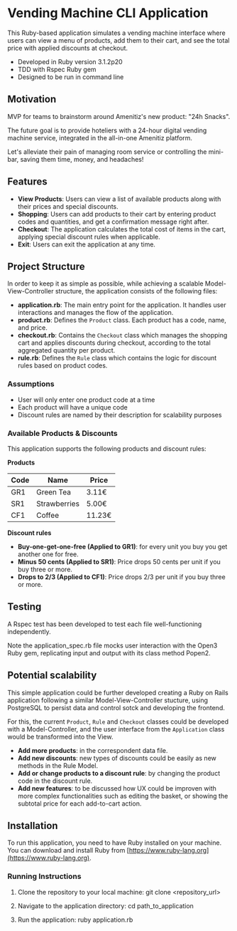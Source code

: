 # Vending Machine CLI Application

This Ruby-based application simulates a vending machine interface where users can view a menu of products, add them to their cart, and see the total price with applied discounts at checkout.

* Developed in Ruby version 3.1.2p20
* TDD with Rspec Ruby gem
* Designed to be run in command line

## Motivation

MVP for teams to brainstorm around Amenitiz's new product: "24h Snacks".

The future goal is to provide hoteliers with a 24-hour digital vending machine service, integrated in the all-in-one Amenitiz platform.

Let's alleviate their pain of managing room service or controlling the mini-bar, saving them time, money, and headaches!

## Features

- **View Products**: Users can view a list of available products along with their prices and special discounts.
- **Shopping**: Users can add products to their cart by entering product codes and quantities, and get a confirmation message right after.
- **Checkout**: The application calculates the total cost of items in the cart, applying special discount rules when applicable.
- **Exit**: Users can exit the application at any time.

## Project Structure

In order to keep it as simple as possible, while achieving a scalable Model-View-Controller structure, the application consists of the following files:

- **application.rb**: The main entry point for the application. It handles user interactions and manages the flow of the application.
- **product.rb**: Defines the `Product` class. Each product has a code, name, and price.
- **checkout.rb**: Contains the `Checkout` class which manages the shopping cart and applies discounts during checkout, according to the total aggregated quantity per product.
- **rule.rb**: Defines the `Rule` class which contains the logic for discount rules based on product codes.

### Assumptions

- User will only enter one product code at a time
- Each product will have a unique code
- Discount rules are named by their description for scalability purposes

### Available Products & Discounts

This application supports the following products and discount rules:

**Products**

| Code | Name          | Price  |
|------|---------------|--------|
| GR1  | Green Tea     | 3.11€  |
| SR1  | Strawberries  | 5.00€  |
| CF1  | Coffee        | 11.23€ |

**Discount rules**

- **Buy-one-get-one-free (Applied to GR1)**: for every unit you buy you get another one for free.
- **Minus 50 cents (Applied to SR1)**: Price drops 50 cents per unit if you buy three or more.
- **Drops to 2/3 (Applied to CF1)**: Price drops 2/3 per unit if you buy three or more.

## Testing

A Rspec test has been developed to test each file well-functioning independently.

Note the application_spec.rb file mocks user interaction with the Open3 Ruby gem, replicating input and output with its class method Popen2.

## Potential scalability

This simple application could be further developed creating a Ruby on Rails application following a similar Model-View-Controller stucture, using PostgreSQL to persist data and control sotck and developing the frontend.

For this, the current `Product`, `Rule` and `Checkout` classes could be developed with a Model-Controller, and the user interface from the `Application` class would be transformed into the View.

- **Add more products**: in the correspondent data file.
- **Add new discounts**: new types of discounts could be easily as new methods in the Rule Model.
- **Add or change products to a discount rule**: by changing the product code in the discount rule.
- **Add new features**: to be discussed how UX could be improven with more complex functionalities such as editing the basket, or showing the subtotal price for each add-to-cart action.

## Installation

To run this application, you need to have Ruby installed on your machine. You can download and install Ruby from [https://www.ruby-lang.org](https://www.ruby-lang.org).

### Running Instructions

1. Clone the repository to your local machine:
git clone <repository_url>

2. Navigate to the application directory:
cd path_to_application

3. Run the application:
ruby application.rb
